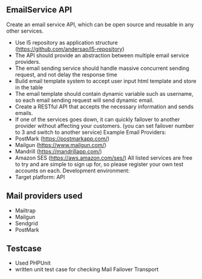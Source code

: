 ## EmailService API

Create an email service API, which can be open source and reusable in any other services.
* Use l5 repository as application structure (https://github.com/andersao/l5-repository)
* The API should provide an abstraction between multiple email service providers.
* The email sending service should handle massive concurrent sending request, and
not delay the response time
* Build email template system to accept user input html template and store in the table
* The email template should contain dynamic variable such as username, so each email
sending request will send dynamic email.
* Create a RESTful API that accepts the necessary information and sends emails.
* If one of the services goes down, it can quickly failover to another provider without
affecting your customers. (you can set failover number to 3 and switch to another
service)
Example Email Providers:
* PostMark (https://postmarkapp.com/)
* Mailgun (https://www.mailgun.com/)
* Mandrill (https://mandrillapp.com/)
* Amazon SES (https://aws.amazon.com/ses/)
All listed services are free to try and are simple to sign up for, so please register your own
test accounts on each.
Development environment:
* Target platform: API

## Mail providers used
* Mailtrap
* Mailgun
* Sendgrid
* PostMark

## Testcase
* Used PHPUnit
* written unit test case for checking Mail Failover Transport
